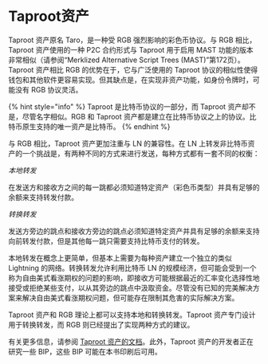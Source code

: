 # Taproot资产

 Taproot 资产原名 Taro，是一种受 RGB 强烈影响的彩色币协议。与 RGB 相比，Taproot 资产使用的一种 P2C 合约形式与 Taproot 用于启用 MAST 功能的版本非常相似（请参阅“Merklized Alternative Script Trees (MAST)”第172页）。Taproot 资产相比 RGB 的优势在于，它与广泛使用的 Taproot 协议的相似性使得钱包和其他软件更容易实现。但其缺点是，在实现非资产功能，如身份令牌时，可能没有 RGB 协议灵活。

{% hint style="info" %}
Taproot 是比特币协议的一部分，而 Taproot 资产却不是，尽管名字相似。RGB 和 Taproot 资产都是建立在比特币协议之上的协议。比特币原生支持的唯一资产是比特币。
{% endhint %}

与 RGB 相比，Taproot 资产更加注重与 LN 的兼容性。在 LN 上转发非比特币资产的一个挑战是，有两种不同的方式来进行发送，每种方式都有一套不同的权衡：

 _本地转发_&#x20;

&#x20;           在发送方和接收方之间的每一跳都必须知道特定资产（彩色币类型）并具有足够的余额来支持转发付款。

_转换转发_&#x20;

&#x20;            发送方旁边的跳点和接收方旁边的跳点必须知道特定资产并具有足够的余额来支持向前转发付款，但是其他每一跳只需要支持比特币支付的转发。

本地转发在概念上更简单，但基本上需要为每种资产建立一个独立的类似 Lightning 的网络。转换转发允许利用比特币 LN 的规模经济，但可能会受到一个称为自由美式看涨期权的问题的影响，即接收方可能根据最近的汇率变化选择性地接受或拒绝某些支付，以从其旁边的跳点中汲取资金。尽管没有已知的完美解决方案来解决自由美式看涨期权问题，但可能存在限制其危害的实际解决方案。

Taproot 资产和 RGB 理论上都可以支持本地和转换转发。Taproot 资产专门设计用于转换转发，而 RGB 则已经提出了实现两种方式的建议。

有关更多信息，请参阅 [Taproot 资产的文档](https://docs.lightning.engineering/the-lightning-network/taproot-assets)。此外，Taproot 资产的开发者正在研究一些 BIP，这些 BIP 可能在本书印刷后可用。

 